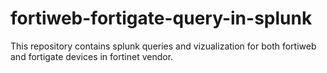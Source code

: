 # fortiweb-fortigate-query-in-splunk
This repository contains splunk queries and vizualization for both fortiweb and fortigate devices in fortinet vendor.
